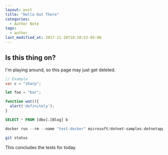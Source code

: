 ```yaml
---
layout: post
title: "Hello Out There"
categories:
  - Author Note
tags:
  - author
last_modified_at: 2017-11-20T18:18:52-05:00
---
```

## Is this thing on?

I'm playing around, so this page may just get deleted.

```csharp
// Example
var c = "sharp";
```

```typescript
let foo = "bar";
```

```js
function wat(){
  alert('definitely');
}
```

```sql
SELECT * FROM [dbo].[Blog] b
```

```powershell
docker run --rm --name "test-docker" microsoft/dotnet-samples:dotnetapp
```

```sh
git status
```

This concludes the tests for today.